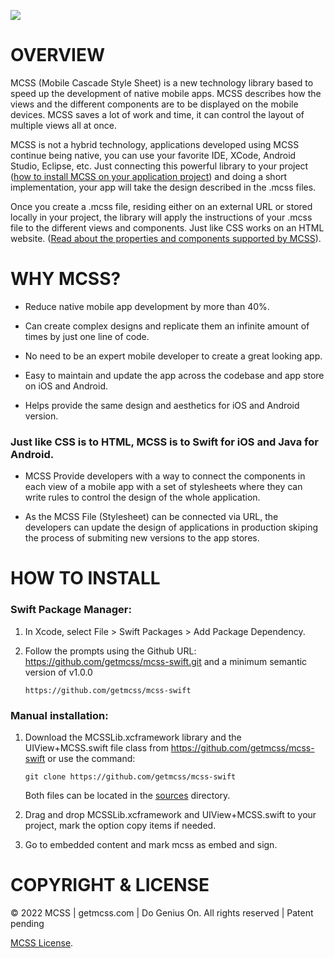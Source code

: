 [![](https://getmcss.com/_nuxt/img/logo.bdd3922.svg`)](https://www.getmcss.com)


# OVERVIEW
MCSS (Mobile Cascade Style Sheet) is a new technology library based to speed up the development of native mobile apps. MCSS describes how the views and the different components are to be displayed on the mobile devices. MCSS saves a lot of work and time, it can control the layout of multiple views all at once.

MCSS is not a hybrid technology, applications developed using MCSS continue being native, you can use your favorite IDE, XCode, Android Studio, Eclipse, etc. Just connecting this powerful library to your project ([how to install MCSS on your application project](https://docs.getmcss.com/installation-swift)) and doing a short implementation, your app will take the design described in the .mcss files.

Once you create a .mcss file, residing either on an external URL or stored locally in your project, the library will apply the instructions of your .mcss file to the different views and components. Just like CSS works on an HTML website. ([Read about the properties and components supported by MCSS](https://docs.getmcss.com/selectors)).

# WHY MCSS?

- Reduce native mobile app development by more than 40%.

- Can create complex designs and replicate them an infinite amount of times by just one line of code.

- No need to be an expert mobile developer to create a great looking app.

- Easy to maintain and update the app across the codebase and app store on iOS and Android.

- Helps provide the same design and aesthetics for iOS and Android version.

### Just like CSS is to HTML, MCSS is to Swift for iOS and Java for Android.

- MCSS Provide developers with a way to connect the components in each view of a mobile app with a set of stylesheets where they can write rules to control the design of the whole application.

- As the MCSS File (Stylesheet) can be connected via URL, the developers can update the design of applications in production skiping the process of submiting new versions to the app stores. 

# HOW TO INSTALL

### Swift Package Manager:

1.  In Xcode, select File > Swift Packages > Add Package Dependency.

2.  Follow the prompts using the Github URL: https://github.com/getmcss/mcss-swift.git and a minimum semantic version of v1.0.0

    ```
    https://github.com/getmcss/mcss-swift  
    ```


### Manual installation:

1.  Download the MCSSLib.xcframework library and the UIView+MCSS.swift file class from https://github.com/getmcss/mcss-swift or use the command: 

    ```
    git clone https://github.com/getmcss/mcss-swift  
    ```

    Both files can be located in the [sources](https://github.com/getmcss/MCSS-Swift/tree/main/Sources) directory.

2.  Drag and drop MCSSLib.xcframework and UIView+MCSS.swift to your project, mark the option copy items if needed.

3.  Go to embedded content and mark mcss as embed and sign.


# COPYRIGHT & LICENSE
© 2022 MCSS | getmcss.com | Do Genius On. All rights reserved | Patent pending 

[MCSS License](https://www.getmcss.com/end-user-license).
